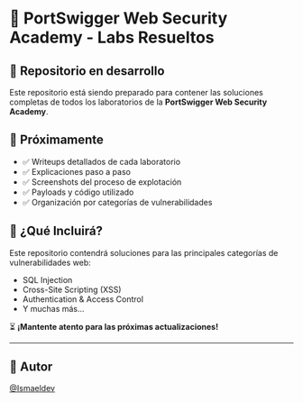 # 🔐 PortSwigger Web Security Academy - Labs Resueltos

## 🚧 Repositorio en desarrollo

Este repositorio está siendo preparado para contener las soluciones completas de todos los laboratorios de la **PortSwigger Web Security Academy**.

## 📅 Próximamente

- ✅ Writeups detallados de cada laboratorio
- ✅ Explicaciones paso a paso
- ✅ Screenshots del proceso de explotación
- ✅ Payloads y código utilizado
- ✅ Organización por categorías de vulnerabilidades

## 🎯 ¿Qué Incluirá?

Este repositorio contendrá soluciones para las principales categorías de vulnerabilidades web:
- SQL Injection
- Cross-Site Scripting (XSS)
- Authentication & Access Control
- Y muchas más...

⏳ **¡Mantente atento para las próximas actualizaciones!**

---

## 🥷 Autor

[@Ismaeldev](https://www.ismaeldev.com/)